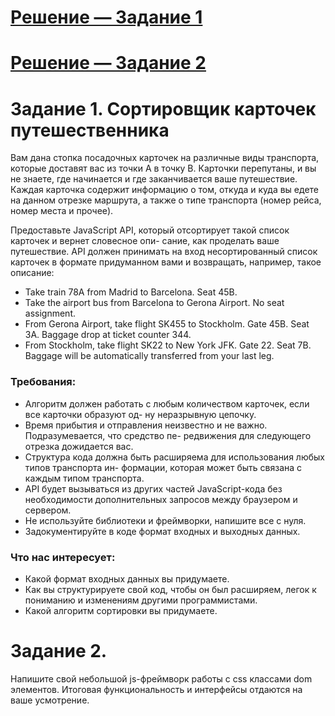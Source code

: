 # [Решение — Задание 1](https://github.com/RusPosevkin/yandex/tree/master/1 "Сортировщик карточек путешественника")
# [Решение — Задание 2](https://github.com/RusPosevkin/yandex/tree/master/2 "js-фреймворк")

# Задание 1. Сортировщик карточек путешественника

Вам дана стопка посадочных карточек на различные виды транспорта, которые доставят вас из
точки A в точку B. Карточки перепутаны, и вы не знаете, где начинается и где заканчивается ваше
путешествие. Каждая карточка содержит информацию о том, откуда и куда вы едете на данном
отрезке маршрута, а также о типе транспорта (номер рейса, номер места и прочее).

Предоставьте JavaScript API, который отсортирует такой список карточек и вернет словесное опи-
сание, как проделать ваше путешествие. API должен принимать на вход несортированный список
карточек в формате придуманном вами и возвращать, например, такое описание:

* Take train 78A from Madrid to Barcelona. Seat 45B.
* Take the airport bus from Barcelona to Gerona Airport. No seat assignment.
* From Gerona Airport, take flight SK455 to Stockholm. Gate 45B. Seat 3A. Baggage drop at ticket
counter 344.
* From Stockholm, take flight SK22 to New York JFK. Gate 22. Seat 7B. Baggage will be automatically
transferred from your last leg.

### Требования:

* Алгоритм должен работать с любым количеством карточек, если все карточки образуют од-
ну неразрывную цепочку.
* Время прибытия и отправления неизвестно и не важно. Подразумевается, что средство пе-
редвижения для следующего отрезка дожидается вас.
* Структура кода должна быть расширяема для использования любых типов транспорта ин-
формации, которая может быть связана с каждым типом транспорта.
* API будет вызываться из других частей JavaScript-кода без необходимости дополнительных
запросов между браузером и сервером.
* Не используйте библиотеки и фреймворки, напишите все с нуля.
* Задокументируйте в коде формат входных и выходных данных.

### Что нас интересует:
* Какой формат входных данных вы придумаете.
* Как вы структурируете свой код, чтобы он был расширяем, легок к пониманию и изменениям другими программистами.
* Какой алгоритм сортировки вы придумаете.

# Задание 2.

Напишите свой небольшой js-фреймворк работы с css классами dom элементов. Итоговая функциональность и интерфейсы отдаются на ваше усмотрение.